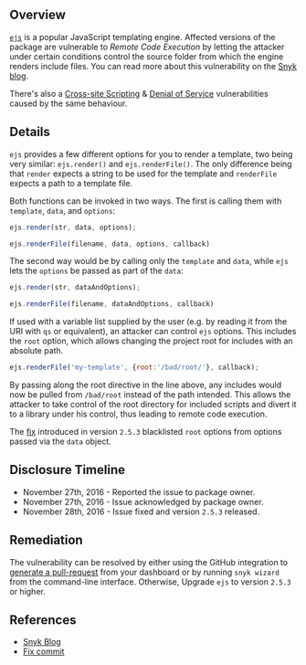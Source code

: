 ## Overview
[`ejs`](https://www.npmjs.com/package/ejs) is a popular JavaScript templating engine.
Affected versions of the package are vulnerable to _Remote Code Execution_ by letting the attacker under certain conditions control the source folder from which the engine renders include files.
You can read more about this vulnerability on the [Snyk blog](https://snyk.io/blog/fixing-ejs-rce-vuln).

There's also a [Cross-site Scripting](https://snyk.io/vuln/npm:ejs:20161130) & [Denial of Service](https://snyk.io/vuln/npm:ejs:20161130-1) vulnerabilities caused by the same behaviour. 

## Details
`ejs` provides a few different options for you to render a template, two being very similar: `ejs.render()` and `ejs.renderFile()`. The only difference being that `render` expects a string to be used for the template and `renderFile` expects a path to a template file.

Both functions can be invoked in two ways. The first is calling them with `template`, `data`, and `options`:
```js
ejs.render(str, data, options);

ejs.renderFile(filename, data, options, callback)
```
The second way would be by calling only the `template` and `data`, while `ejs` lets the `options` be passed as part of the `data`:
```js
ejs.render(str, dataAndOptions);

ejs.renderFile(filename, dataAndOptions, callback)
```

If used with a variable list supplied by the user (e.g. by reading it from the URI with `qs` or equivalent), an attacker can control `ejs` options. This includes the `root` option, which allows changing the project root for includes with an absolute path.  

```js
ejs.renderFile('my-template', {root:'/bad/root/'}, callback);
```

By passing along the root directive in the line above, any includes would now be pulled from `/bad/root` instead of the path intended. This allows the attacker to take control of the root directory for included scripts and divert it to a library under his control, thus leading to remote code execution.

The [fix](https://github.com/mde/ejs/commit/3d447c5a335844b25faec04b1132dbc721f9c8f6) introduced in version `2.5.3` blacklisted `root` options from options passed via the `data` object.

## Disclosure Timeline
- November 27th, 2016 - Reported the issue to package owner.
- November 27th, 2016 - Issue acknowledged by package owner.
- November 28th, 2016 - Issue fixed and version `2.5.3` released.

## Remediation
The vulnerability can be resolved by either using the GitHub integration to [generate a pull-request](https://snyk.io/org/projects) from your dashboard or by running `snyk wizard` from the command-line interface.
Otherwise, Upgrade `ejs` to version `2.5.3` or higher.

## References
- [Snyk Blog](https://snyk.io/blog/fixing-ejs-rce-vuln)
- [Fix commit](https://github.com/mde/ejs/commit/3d447c5a335844b25faec04b1132dbc721f9c8f6)


